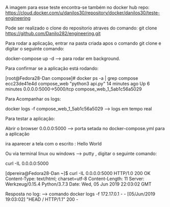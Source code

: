 A imagem para esse teste encontra-se também no docker hub repo:
https://cloud.docker.com/u/danilos30/repository/docker/danilos30/teste-engineering

Pode ser realizado o clone do repositorio atraves do comando:
git clone https://github.com/Danilo282/engineering.git

Para rodar a aplicação, entrar na pasta criada apos o comando git clone e digitar o seguinte comando:

docker-compose up -d --> para rodar em background.

Para confirmar se a aplicação está rodando:

[root@Fedora28-Dan compose]# docker ps -a | grep compose
ecc23de41e4d        compose_web         "python3 api.py"         14 minutes ago      Up 6 minutes            0.0.0.0:5000->5000/tcp                                     compose_web_1_5ab1c56a5029

Para Acompanhar os logs:

docker logs -f compose_web_1_5ab1c56a5029 --> logs em tempo real

Para testar a aplicação:

Abrir o browser
0.0.0.0:5000 --> porta setada no docker-compose.yml para a aplicação

ira aparecer a tela com o escrito : Hello World

Ou via terminal linux ou windows --> putty , digitar o seguinte comando:

curl -IL 0.0.0.0:5000

[dpereira@Fedora28-Dan ~]$ curl -IL 0.0.0.0:5000
HTTP/1.0 200 OK
Content-Type: text/html; charset=utf-8
Content-Length: 11
Server: Werkzeug/0.15.4 Python/3.7.3
Date: Wed, 05 Jun 2019 22:03:02 GMT

Resposta no log: --> comando docker logs -f <nome do container>
172.17.0.1 - - [05/Jun/2019 19:03:02] "HEAD / HTTP/1.1" 200 -
